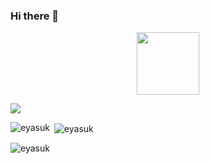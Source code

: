 ### Hi there 👋

<!--
**Eyasuk/Eyasuk** is a ✨ _special_ ✨ repository because its `README.md` (this file) appears on your GitHub profile.

Here are some ideas to get you started:

- 🔭 I’m currently working on ...
- 🌱 I’m currently learning ...
- 👯 I’m looking to collaborate on ...
- 🤔 I’m looking for help with ...
- 💬 Ask me about ...
- 📫 How to reach me: ...
- 😄 Pronouns: ...
- ⚡ Fun fact: ...
-->
<div id="header" align="center">
  <img src="https://media.giphy.com/media/M9gbBd9nbDrOTu1Mqx/giphy.gif" width="100"/>
</div>
<p> <img src='https://github-readme-stats.vercel.app/api/wakatime?username=Eyasuk&layout=compact'/> </p>
<p><img align="left" src="https://github-stat-ten.vercel.app/api/top-langs?username=Eyasuk&show_icons=true&locale=en&layout=compact&theme=transparent" alt="eyasuk" /></p>
<p>&nbsp;<img align="center" src="https://github-stat-ten.vercel.app/api?username=Eyasuk&show_icons=true&locale=en&theme=transparent" alt="eyasuk" /></p>

<p><img align="center" src="https://github-readme-streak-stats.herokuapp.com/?user=Eyasuk&" alt="eyasuk" /></p>
